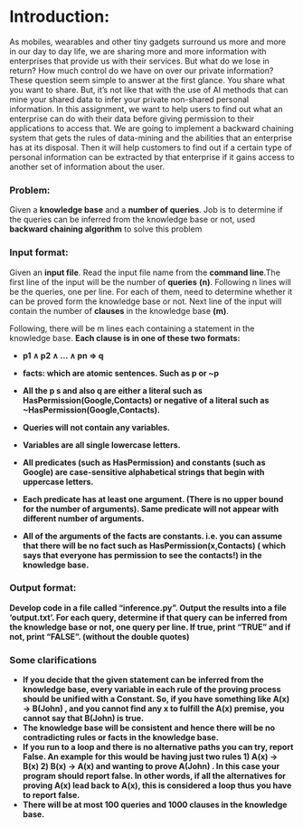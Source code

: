 # Introduction:
As mobiles, wearables and other tiny gadgets surround us more and more in our day to day life, we are sharing more and more information with enterprises that provide us with their services. But what do we lose in return? How much control do we have on over our private information? These question seem simple to answer at the first glance. You share what you want to share. But, it’s not like that with the use of AI methods that can mine your shared data to infer your private non-shared personal information. In this assignment, we want to help users to find out what an enterprise can do with their data before giving permission to their applications to access that.
We are going to implement a backward chaining system that gets the rules of data-mining and the abilities that an enterprise has at its disposal. Then it will help customers to find out if a certain type of personal information can be extracted by that enterprise if it gains access to another set of information about the user.

### Problem:
Given a <b>knowledge base</b> and a <b>number of queries</b>. Job is to determine if the queries can be inferred from the knowledge base or not, used <b>backward chaining algorithm</b> to solve this problem

### Input format: 
Given an <b>input file</b>. Read the input file name from the <b>command line</b>.The first line of the input will be the number of <b>queries</b> <b>(n)</b>. Following n lines will be the queries, one per line. For each of them, need to determine whether it can be proved form the knowledge base or not. Next line of the input will contain the number of <b>clauses</b> in the knowledge base <b>(m)</b>.

Following, there will be m lines each containing a statement in the knowledge base. <b>Each clause is in one of these two <b>formats</b>:
* p1 ∧ p2 ∧ ... ∧ pn => q
* facts: which are atomic sentences. Such as p or ~p

* All the p s and also q are either a literal such as HasPermission(Google,Contacts) or negative of a literal such as ~HasPermission(Google,Contacts).
* Queries will not contain any variables.
* Variables are all single lowercase letters.
* All predicates (such as HasPermission) and constants (such as Google) are case-sensitive alphabetical strings that begin with uppercase letters.
* Each predicate has at least one argument. (There is no upper bound for the number of arguments). Same predicate will not appear with different number of arguments.
* All of the arguments of the facts are constants. i.e. you can assume that there will be no fact such as HasPermission(x,Contacts) ( which says that everyone has permission to see the contacts!) in the knowledge base.

### Output format:
Develop code in a file called <b>“inference.py”</b>. Output the results into a file <b>‘output.txt’</b>. For each query, determine if that query can be inferred from the knowledge base or not, one query per line. If true, print <b>“TRUE”</b> and if not, print <b>“FALSE”</b>. (without the double quotes)

### Some clarifications
* If you decide that the given statement can be inferred from the knowledge base, every variable in each rule of the proving process should be unified with a Constant. So, if you have something like A(x) -> B(John) , and you cannot find any x to fulfill the A(x) premise, you cannot say that B(John) is true.
* The knowledge base will be consistent and hence there will be no contradicting rules or facts in the knowledge base.
* If you run to a loop and there is no alternative paths you can try, report False. An example for this would be having just two rules 1) A(x) -> B(x) 2) B(x) -> A(x) and wanting to prove A(John) . In this case your program should report false. In other words, if all the alternatives for proving A(x) lead back to A(x), this is considered a loop thus you have to report false.
* There will be <b>at most 100 queries and 1000 clauses in the knowledge base</b>.
